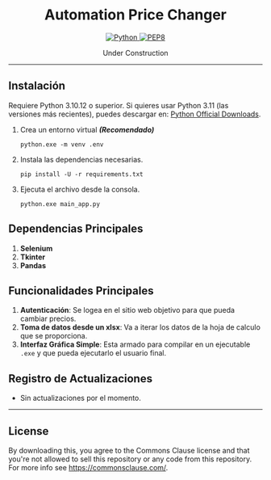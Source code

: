 <h1 align="center">Automation Price Changer</h1>

<p align="center">
    <a href="https://www.python.org/downloads/release/python-31012/" align="center">
        <img alt="Python" src="https://img.shields.io/badge/Python%20Download-3.10.12-blue">
    </a>
    <a href="https://www.selenium.dev/documentation/" align="center">
        <img alt="PEP8" src="https://img.shields.io/badge/Selenium%20Docs-Python-blue">
    </a>
</p>

<p align="center"> Under Construction </p>


---
## Instalación
Requiere Python 3.10.12 o superior. Si quieres usar Python 3.11 (las versiones más recientes), puedes descargar en: [Python Official Downloads](https://www.python.org/downloads/ "Python Downloads").

1. Crea un entorno virtual ***(Recomendado)***

    ```
    python.exe -m venv .env
    ```

2. Instala las dependencias necesarias.

    ```
    pip install -U -r requirements.txt
    ```

3.  Ejecuta el archivo desde la consola.

    ```
    python.exe main_app.py
    ```

## Dependencias Principales

1. **Selenium**
2. **Tkinter**
3. **Pandas**

## Funcionalidades Principales

1. **Autenticación**: Se logea en el sitio web objetivo para que pueda cambiar precios.
2. **Toma de datos desde un xlsx**: Va a iterar los datos de la hoja de calculo que se proporciona.
3. **Interfaz Gráfica Simple**: Esta armado para compilar en un ejecutable `.exe` y que pueda ejecutarlo el usuario final.

## Registro de Actualizaciones
 
- Sin actualizaciones por el momento.

---

## License
By downloading this, you agree to the Commons Clause license and that you're not allowed to sell this repository or any code from this repository. For more info see https://commonsclause.com/.
